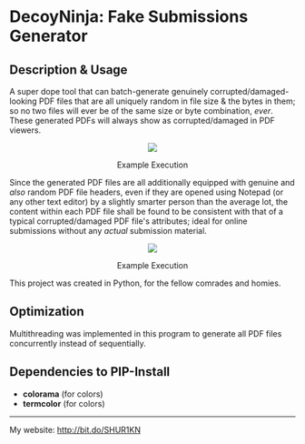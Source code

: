 # DecoyNinja: Fake Submissions Generator

## Description & Usage
A super dope tool that can batch-generate genuinely corrupted/damaged-looking PDF files that are all uniquely random in file size & the bytes in them; so no two files will ever be of the same size or byte combination, *ever*. These generated PDFs will always show as corrupted/damaged in PDF viewers.

<div align="center">
<img src="https://raw.githubusercontent.com/SHUR1K-N/DecoyNinja-Fake-Submissions-Generator/master/Images/Example.png" >
<p>Example Execution</p>
</div>

Since the generated PDF files are all additionally equipped with genuine and *also* random PDF file headers, even if they are opened using Notepad (or any other text editor) by a slightly smarter person than the average lot, the content within each PDF file shall be found to be consistent with that of a typical corrupted/damaged PDF file's attributes; ideal for online submissions without any *actual* submission material.

<div align="center">
<img src="https://raw.githubusercontent.com/SHUR1K-N/DecoyNinja-Fake-Submissions-Generator/master/Images/Notepad%20Example.png" >
<p>Example Execution</p>
</div>

This project was created in Python, for the fellow comrades and homies.

## Optimization
Multithreading was implemented in this program to generate all PDF files concurrently instead of sequentially.

## Dependencies to PIP-Install
- **colorama** (for colors)
- **termcolor** (for colors)

------------

My website: http://bit.do/SHUR1KN
